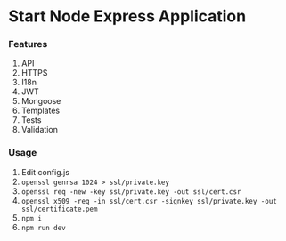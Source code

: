 # Start Node Express Application

### Features
1. API
2. HTTPS
3. I18n
4. JWT
5. Mongoose
6. Templates
7. Tests
8. Validation

### Usage
1. Edit config.js
2. `openssl genrsa 1024 > ssl/private.key`
3. `openssl req -new -key ssl/private.key -out ssl/cert.csr`
4. `openssl x509 -req -in ssl/cert.csr -signkey ssl/private.key -out ssl/certificate.pem`
2. `npm i`
3. `npm run dev`
